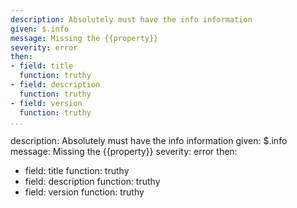 ---
description: Absolutely must have the info information
given: $.info
message: Missing the {{property}}
severity: error
then:
- field: title
  function: truthy
- field: description
  function: truthy
- field: version
  function: truthy
...description: Absolutely must have the info information
given: $.info
message: Missing the {{property}}
severity: error
then:
- field: title
  function: truthy
- field: description
  function: truthy
- field: version
  function: truthy